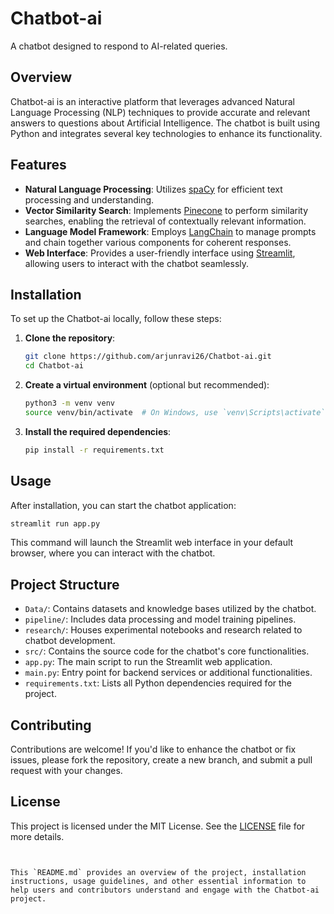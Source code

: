 
# Chatbot-ai

A chatbot designed to respond to AI-related queries.

## Overview

Chatbot-ai is an interactive platform that leverages advanced Natural Language Processing (NLP) techniques to provide accurate and relevant answers to questions about Artificial Intelligence. The chatbot is built using Python and integrates several key technologies to enhance its functionality.

## Features

- **Natural Language Processing**: Utilizes [spaCy](https://spacy.io/) for efficient text processing and understanding.
- **Vector Similarity Search**: Implements [Pinecone](https://www.pinecone.io/) to perform similarity searches, enabling the retrieval of contextually relevant information.
- **Language Model Framework**: Employs [LangChain](https://github.com/hwchase17/langchain) to manage prompts and chain together various components for coherent responses.
- **Web Interface**: Provides a user-friendly interface using [Streamlit](https://streamlit.io/), allowing users to interact with the chatbot seamlessly.

## Installation

To set up the Chatbot-ai locally, follow these steps:

1. **Clone the repository**:
   ```bash
   git clone https://github.com/arjunravi26/Chatbot-ai.git
   cd Chatbot-ai
   ```

2. **Create a virtual environment** (optional but recommended):
   ```bash
   python3 -m venv venv
   source venv/bin/activate  # On Windows, use `venv\Scripts\activate`
   ```

3. **Install the required dependencies**:
   ```bash
   pip install -r requirements.txt
   ```

## Usage

After installation, you can start the chatbot application:

```bash
streamlit run app.py
```

This command will launch the Streamlit web interface in your default browser, where you can interact with the chatbot.

## Project Structure

- `Data/`: Contains datasets and knowledge bases utilized by the chatbot.
- `pipeline/`: Includes data processing and model training pipelines.
- `research/`: Houses experimental notebooks and research related to chatbot development.
- `src/`: Contains the source code for the chatbot's core functionalities.
- `app.py`: The main script to run the Streamlit web application.
- `main.py`: Entry point for backend services or additional functionalities.
- `requirements.txt`: Lists all Python dependencies required for the project.

## Contributing

Contributions are welcome! If you'd like to enhance the chatbot or fix issues, please fork the repository, create a new branch, and submit a pull request with your changes.

## License

This project is licensed under the MIT License. See the [LICENSE](LICENSE) file for more details.
```


This `README.md` provides an overview of the project, installation instructions, usage guidelines, and other essential information to help users and contributors understand and engage with the Chatbot-ai project.